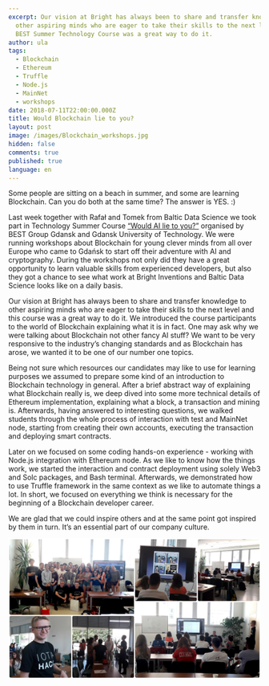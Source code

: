 ```yaml
---
excerpt: Our vision at Bright has always been to share and transfer knowledge to
  other aspiring minds who are eager to take their skills to the next level and
  BEST Summer Technology Course was a great way to do it.
author: ula
tags:
  - Blockchain
  - Ethereum
  - Truffle
  - Node.js
  - MainNet
  - workshops
date: 2018-07-11T22:00:00.000Z
title: Would Blockchain lie to you?
layout: post
image: /images/Blockchain_workshops.jpg
hidden: false
comments: true
published: true
language: en
---
```

Some people are sitting on a beach in summer, and some are learning Blockchain. Can you do both at the same time? The answer is YES. :)

Last week together with Rafał and Tomek from Baltic Data Science we took part in Technology Summer Course [“Would AI lie to you?”](https://www.best.eu.org/event/details.jsp?activity=e6s71su) organised by BEST Group Gdansk and Gdansk University of Technology.  We were running workshops about Blockchain for young clever minds from all over Europe who came to Gdańsk to start off their adventure with AI and cryptography. During the workshops not only did they have a great opportunity to learn valuable skills from experienced developers, but also they got a chance to see what work at Bright Inventions and Baltic Data Science looks like on a daily basis.

Our vision at Bright has always been to share and transfer knowledge to other aspiring minds who are eager to take their skills to the next level and this course was a great way to do it. We introduced the course participants to the world of Blockchain explaining what it is in fact. One may ask why we were talking about Blockchain not other fancy AI stuff? We want to be very responsive to the industry’s changing standards and as Blockchain has arose, we wanted it to be one of our number one topics. 

Being not sure which resources our candidates may like to use for learning purposes we assumed to prepare some kind of an introduction to Blockchain technology in general. After a brief abstract way of explaining what Blockchain really is, we deep dived into some more technical details of Ethereum implementation, explaining what a block, a transaction and mining is. Afterwards, having answered to interesting questions, we walked students through the whole process of interaction with test and MainNet node, starting from creating their own accounts, executing the transaction and deploying smart contracts.

Later on we focused on some coding hands-on experience - working with Node.js integration with Ethereum node. As we like to know how the things work, we started the interaction and contract deployment using solely Web3 and Solc packages, and Bash terminal. Afterwards, we demonstrated how to use Truffle framework in the same context as we like to automate things a lot. In short, we focused on everything we think is necessary for the beginning of a Blockchain developer career.

We are glad that we could inspire others and at the same point got inspired by them in turn. It’s an essential part of our company culture.

![blockchain](/images/Blockchain_workshops.jpg)
